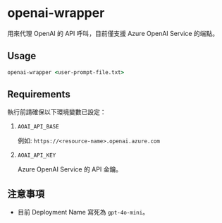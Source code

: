 # openai-wrapper

用來代理 OpenAI 的 API 呼叫，目前僅支援 Azure OpenAI Service 的端點。

## Usage

```bat
openai-wrapper <user-prompt-file.txt>
```

## Requirements

執行前請確保以下環境變數已設定：

1. `AOAI_API_BASE`

    例如: `https://<resource-name>.openai.azure.com`

2. `AOAI_API_KEY`

    Azure OpenAI Service 的 API 金鑰。

## 注意事項

- 目前 Deployment Name 寫死為 `gpt-4o-mini`。
